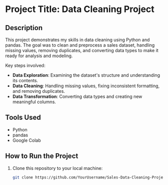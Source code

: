 # Project Title:  Data Cleaning Project

## Description
This project demonstrates my skills in data cleaning using Python and pandas. The goal was to clean and preprocess a sales dataset, handling missing values, removing duplicates, and converting data types to make it ready for analysis and modeling.

Key steps involved:
- **Data Exploration**: Examining the dataset's structure and understanding its contents.
- **Data Cleaning**: Handling missing values, fixing inconsistent formatting, and removing duplicates.
- **Data Transformation**: Converting data types and creating new meaningful columns.

## Tools Used
- Python
- pandas
- Google Colab

## How to Run the Project
1. Clone this repository to your local machine:
   ```bash
   git clone https://github.com/YourUsername/Sales-Data-Cleaning-Project.git
